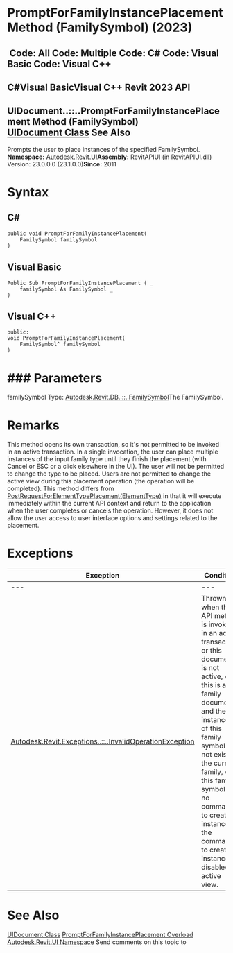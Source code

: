 # PromptForFamilyInstancePlacement Method (FamilySymbol) (2023)

﻿
 Code: All Code: Multiple Code: C# Code: Visual Basic Code: Visual C++   
---  
C#Visual BasicVisual C++
Revit 2023 API  
---  
UIDocument..::..PromptForFamilyInstancePlacement Method (FamilySymbol)  
[UIDocument Class](295b48c8-0571-ad5c-eead-baea84a6787c.md "UIDocument Class") See Also  
---  
Prompts the user to place instances of the specified FamilySymbol.
**Namespace:** [Autodesk.Revit.UI](e86fd90a-8957-02a6-da7f-ced248966e3e.md "Autodesk.Revit.UI Namespace")**Assembly:** RevitAPIUI (in RevitAPIUI.dll) Version: 23.0.0.0 (23.1.0.0)**Since:** 2011
# Syntax
C#  
---  
```text
public void PromptForFamilyInstancePlacement(
	FamilySymbol familySymbol
)
```
  
Visual Basic  
---  
```text
Public Sub PromptForFamilyInstancePlacement ( _
	familySymbol As FamilySymbol _
)
```
  
Visual C++  
---  
```text
public:
void PromptForFamilyInstancePlacement(
	FamilySymbol^ familySymbol
)
```
  
# ### Parameters
familySymbol
    Type: [Autodesk.Revit.DB..::..FamilySymbol](a1acaed0-6a62-4c1d-94f5-4e27ce0923d3.md "FamilySymbol Class")The FamilySymbol.
# Remarks
This method opens its own transaction, so it's not permitted to be invoked in an active transaction. In a single invocation, the user can place multiple instances of the input family type until they finish the placement (with Cancel or ESC or a click elsewhere in the UI). The user will not be permitted to change the type to be placed. Users are not permitted to change the active view during this placement operation (the operation will be completed). 
This method differs from [PostRequestForElementTypePlacement(ElementType)](f9bf4ed3-0354-6bc1-6db3-e34fcbace950.md "PostRequestForElementTypePlacement Method") in that it will execute immediately within the current API context and return to the application when the user completes or cancels the operation. However, it does not allow the user access to user interface options and settings related to the placement. 
# Exceptions
| Exception | Condition |
| --- | --- |
| --- | --- |
| [Autodesk.Revit.Exceptions..::..InvalidOperationException](9e715f03-3884-e539-4dd6-8d7545733adc.md "InvalidOperationException Class") | Thrown when this API method is invoked in an active transaction, or this document is not active, or this is a family document and the instances of this family symbol can not exist in the current family, or this family symbol has no command to create instance, or the command to create instance is disabled in active view. |

# See Also
[UIDocument Class](295b48c8-0571-ad5c-eead-baea84a6787c.md "UIDocument Class")
[PromptForFamilyInstancePlacement Overload](b05a17df-3f63-9172-8e49-d2e1e6b8e9e2.md "PromptForFamilyInstancePlacement Method")
[Autodesk.Revit.UI Namespace](e86fd90a-8957-02a6-da7f-ced248966e3e.md "Autodesk.Revit.UI Namespace")
Send comments on this topic to 
